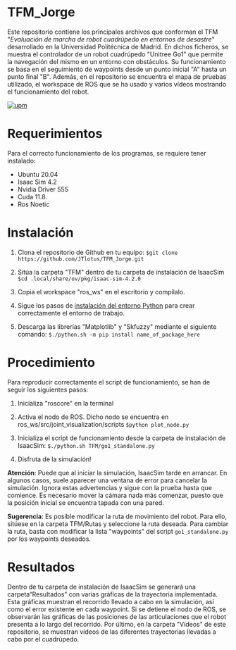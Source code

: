 # TFM_Jorge
Este repositorio contiene los principales archivos que conforman el TFM "*Evaluación de marcha de robot cuadrúpedo en entornos de desastre*" desarrollado en la Universidad Politécnica de Madrid. 
En dichos ficheros, se muestra el controlador de un robot cuadrúpedo "Unitree Go1" que permite la navegación del mismo en un entorno con obstáculos. Su funcionamiento se basa en el seguimiento de waypoints desde un punto inicial "A" hasta un punto final "B". Además, en el repositorio se encuentra el mapa de pruebas utilizado, el workspace de ROS que se ha usado y varios vídeos mostrando el funcionamiento del robot.

[![upm](https://yt3.googleusercontent.com/PHacQih_jiiJ0XCi_6I7VKEIZSuHh7-KGSnESbh9EtK0qAc0kTl0prPstMaOqu8mFHDSjURqIw=s160-c-k-c0x00ffffff-no-rj "upm")](https://yt3.googleusercontent.com/PHacQih_jiiJ0XCi_6I7VKEIZSuHh7-KGSnESbh9EtK0qAc0kTl0prPstMaOqu8mFHDSjURqIw=s160-c-k-c0x00ffffff-no-rj "upm")

Requerimientos
=============
Para el correcto funcionamiento de los programas, se requiere tener instalado:

- Ubuntu 20.04
- Isaac Sim 4.2 
- Nvidia Driver 555
- Cuda 11.8. 
- Ros Noetic

Instalación
=============
1. Clona el repositorio de Github en tu equipo:
`$git clone https://github.com/JTlotus/TFM_Jorge.git`

2.  Sitúa la carpeta "TFM" dentro de tu carpeta de instalación de IsaacSim
`$cd .local/share/ov/pkg/isaac-sim-4.2.0`

3. Copia el workspace "ros_ws" en el escritorio y compílalo.

4. Sigue los pasos de [instalación del entorno Python](https://docs.omniverse.nvidia.com/isaacsim/latest/installation/install_python.html "link title") para crear correctamente el entorno de trabajo.

5. Descarga las librerías "Matplotlib" y "Skfuzzy" mediante el siguiente comando:
`$./python.sh -m pip install name_of_package_here`

Procedimiento
=============

Para reproducir correctamente el script de funcionamiento, se han de seguir los siguientes pasos:

1. Inicializa "roscore" en la terminal
2. Activa el nodo de ROS. Dicho nodo se encuentra en ros_ws/src/joint_visualization/scripts
`$python plot_node.py`

3. Inicializa el script de funcionamiento desde la carpeta de instalación de IsaacSim:
`$./python.sh TFM/go1_standalone.py`

4. Disfruta de la simulación!

**Atención**: Puede que al iniciar la simulación, IsaacSim tarde en arrancar. En algunos casos, suele aparecer una ventana de error  para cancelar la simulación. Ignora estas advertencias y sigue con la prueba hasta que comience. Es necesario mover la cámara nada más comenzar, puesto que la posición inicial se encuentra tapada con una pared.

**Sugerencia**: Es posible modificar la ruta de movimiento del robot. Para ello, sitúese en la carpeta TFM/Rutas y seleccione la ruta deseada. Para cambiar la ruta, basta con modificar la lista "waypoints" del script `go1_standalone.py` por los waypoints deseados.

Resultados
=============
Dentro de tu carpeta de instalación de IsaacSim se generará una carpeta“Resultados” con varias gráficas de la trayectoria implementada. Esta gráficas muestran el recorrido llevado a cabo en la simulación, así como el error existente en cada waypoint. Si se detiene el nodo de ROS, se observarán las gráficas de las posiciones de las articulaciones que el robot presenta a lo largo del recorrido.
Por último, en la carpeta "Vídeos" de este repositorio, se muestran vídeos de las diferentes trayectorias llevadas a cabo por el cuadrúpedo.
